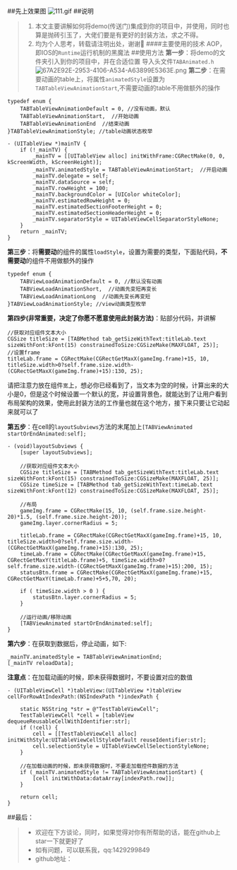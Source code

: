 ##先上效果图
![111.gif](https://upload-images.jianshu.io/upload_images/5632003-d38446b402da9666.gif?imageMogr2/auto-orient/strip)
##说明
>1. 本文主要讲解如何将demo(传送门)集成到你的项目中，并使用，同时也算是抛砖引玉了，大佬们要是有更好的封装方法，求之不得。
>2. 均为个人思考，转载请注明出处，谢谢🙏
####主要使用的技术
>AOP，即IOS的`Runtime`运行机制的黑魔法
##使用方法
**第一步**：将demo的文件夹引入到你的项目中，并在合适位置
导入头文件`TABAnimated.h`
![67A2E92E-2953-4106-A534-A63899E5363E.png](https://upload-images.jianshu.io/upload_images/5632003-b2e726163c627231.png?imageMogr2/auto-orient/strip%7CimageView2/2/w/1240)
**第二步**：在需要动画的table上，将属性`animatedStyle`设置为`TABTableViewAnimationStart`,不需要动画的table不用做额外的操作
```
typedef enum {
    TABTableViewAnimationDefault = 0, //没有动画，默认
    TABTableViewAnimationStart,  //开始动画
    TABTableViewAnimationEnd  //结束动画
}TABTableViewAnimationStyle; //table动画状态枚举
```
```
- (UITableView *)mainTV {
    if (!_mainTV) {
        _mainTV = [[UITableView alloc] initWithFrame:CGRectMake(0, 0, kScreenWidth, kScreenHeight)];
        _mainTV.animatedStyle = TABTableViewAnimationStart;  //开启动画
        _mainTV.delegate = self;
        _mainTV.dataSource = self;
        _mainTV.rowHeight = 100;
        _mainTV.backgroundColor = [UIColor whiteColor];
        _mainTV.estimatedRowHeight = 0;
        _mainTV.estimatedSectionFooterHeight = 0;
        _mainTV.estimatedSectionHeaderHeight = 0;
        _mainTV.separatorStyle = UITableViewCellSeparatorStyleNone;
    }
    return _mainTV;
}
```
**第三步**：将**需要动**的组件的属性`loadStyle`，设置为需要的类型，下面贴代码，**不需要动**的组件不用做额外的操作
```
typedef enum {
    TABViewLoadAnimationDefault = 0, //默认没有动画
    TABViewLoadAnimationShort,  //动画先变短再变长
    TABViewLoadAnimationLong  //动画先变长再变短
}TABViewLoadAnimationStyle; //view动画类型枚举
```
**第四步(非常重要，决定了你愿不愿意使用此封装方法)**：贴部分代码，并讲解
```
//获取对应组件文本大小
CGSize titleSize = [TABMethod tab_getSizeWithText:titleLab.text sizeWithFont:kFont(15) constrainedToSize:CGSizeMake(MAXFLOAT, 25)];
//设置frame
titleLab.frame = CGRectMake(CGRectGetMaxX(gameImg.frame)+15, 10, titleSize.width>0?self.frame.size.width-(CGRectGetMaxX(gameImg.frame)+15):130, 25);
```
请把注意力放在组件`宽`上，想必你已经看到了，当文本为空的时候，计算出来的大小是0，但是这个时候设置一个默认的宽，并设置背景色，就能达到了让用户看到布局架构的效果，使用此封装方法的工作量也就在这个地方，接下来只要让它动起来就可以了

**第五步**：在cell的`layoutSubviews`方法的末尾加上`[TABViewAnimated startOrEndAnimated:self];`
```
- (void)layoutSubviews {
    [super layoutSubviews];
    
    //获取对应组件文本大小
    CGSize titleSize = [TABMethod tab_getSizeWithText:titleLab.text sizeWithFont:kFont(15) constrainedToSize:CGSizeMake(MAXFLOAT, 25)];
    CGSize timeSize = [TABMethod tab_getSizeWithText:timeLab.text sizeWithFont:kFont(12) constrainedToSize:CGSizeMake(MAXFLOAT, 25)];
    
    //布局
    gameImg.frame = CGRectMake(15, 10, (self.frame.size.height-20)*1.5, (self.frame.size.height-20));
    gameImg.layer.cornerRadius = 5;
    
    titleLab.frame = CGRectMake(CGRectGetMaxX(gameImg.frame)+15, 10, titleSize.width>0?self.frame.size.width-(CGRectGetMaxX(gameImg.frame)+15):130, 25);
    timeLab.frame = CGRectMake(CGRectGetMaxX(gameImg.frame)+15, CGRectGetMaxY(titleLab.frame)+5, timeSize.width>0?self.frame.size.width-(CGRectGetMaxX(gameImg.frame)+15):200, 15);
    statusBtn.frame = CGRectMake(CGRectGetMaxX(gameImg.frame)+15, CGRectGetMaxY(timeLab.frame)+5+5,70, 20);
    
    if ( timeSize.width > 0 ) {
        statusBtn.layer.cornerRadius = 5;
    }
    
    //运行动画/移除动画
    [TABViewAnimated startOrEndAnimated:self];
}
```
**第六步**：在获取到数据后，停止动画，如下:
```
_mainTV.animatedStyle = TABTableViewAnimationEnd;
[_mainTV reloadData];
```
**注意点**：在加载动画的时候，即未获得数据时，不要设置对应的数值
```
- (UITableViewCell *)tableView:(UITableView *)tableView cellForRowAtIndexPath:(NSIndexPath *)indexPath {
    
    static NSString *str = @"TestTableViewCell";
    TestTableViewCell *cell = [tableView dequeueReusableCellWithIdentifier:str];
    if (!cell) {
        cell = [[TestTableViewCell alloc] initWithStyle:UITableViewCellStyleDefault reuseIdentifier:str];
        cell.selectionStyle = UITableViewCellSelectionStyleNone;
    }
    
    //在加载动画的时候，即未获得数据时，不要走加载控件数据的方法
    if (_mainTV.animatedStyle != TABTableViewAnimationStart) {
        [cell initWithData:dataArray[indexPath.row]];
    }

    return cell;
}
```
##最后：
> + 欢迎在下方谈论，同时，如果觉得对你有所帮助的话，能在github上star一下就更好了
> + 如有问题，可以联系我，qq:1429299849
> + github地址：
     




